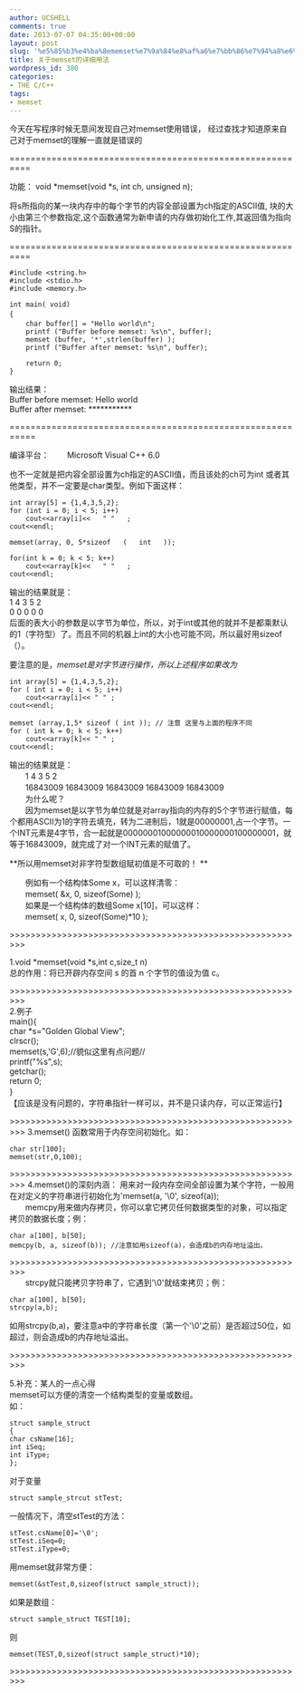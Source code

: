 ```yaml
---
author: UCSHELL
comments: true
date: 2013-07-07 04:35:00+00:00
layout: post
slug: '%e5%85%b3%e4%ba%8ememset%e7%9a%84%e8%af%a6%e7%bb%86%e7%94%a8%e6%b3%95-3'
title: 关于memset的详细用法
wordpress_id: 380
categories:
- THE C/C++
tags:
- memset
---
```


今天在写程序时候无意间发现自己对memset使用错误， 经过查找才知道原来自 己对于memset的理解一直就是错误的

==========================================================

功能： 
	void *memset(void *s, int ch, unsigned n); 

将s所指向的某一块内存中的每个字节的内容全部设置为ch指定的ASCII值, 块的大小由第三个参数指定,这个函数通常为新申请的内存做初始化工作,其返回值为指向S的指针。




==========================================================

    #include <string.h>
    #include <stdio.h>
    #include <memory.h>

    int main( void)
    { 　　
        char buffer[] = "Hello world\n"; 　
        printf ("Buffer before memset: %s\n", buffer);
        memset (buffer, '*',strlen(buffer) ); 
        printf ("Buffer after memset: %s\n", buffer);
        
        return 0;
    }

输出结果：  
Buffer before memset: Hello world  
Buffer after memset: \*\*\*\*\*\*\*\*\*\*\*

===========================================================

编译平台： 　　Microsoft Visual C++ 6.0

也不一定就是把内容全部设置为ch指定的ASCII值，而且该处的ch可为int 或者其他类型，并不一定要是char类型。例如下面这样：


	int array[5] = {1,4,3,5,2}; 
    for (int i = 0; i < 5; i++) 
        cout<<array[i]<<   " "   ; 
    cout<<endl; 
    
    memset(array, 0, 5*sizeof   (   int   )); 
    
    for(int k = 0; k < 5; k++) 
   		cout<<array[k]<<   " "   ; 
    cout<<endl; 

输出的结果就是：   
1 4 3 5 2   
0 0 0 0 0   
后面的表大小的参数是以字节为单位，所以，对于int或其他的就并不是都乘默认的1（字符型）了。而且不同的机器上int的大小也可能不同，所以最好用sizeof（）。


要注意的是，*memset是对字节进行操作，所以上述程序如果改为*

    int array[5] = {1,4,3,5,2};
    for ( int i = 0; i < 5; i++)
        cout<<array[i]<< " " ;
    cout<<endl;
    
    memset (array,1,5* sizeof ( int )); // 注意 这里与上面的程序不同
    for ( int k = 0; k < 5; k++)
   		cout<<array[k]<< " " ;
    cout<<endl;


输出的结果就是：   
　　1 4 3 5 2   
　　16843009 16843009 16843009 16843009 16843009   
　　为什么呢？   
　　因为memset是以字节为单位就是对array指向的内存的5个字节进行赋值，每个都用ASCII为1的字符去填充，转为二进制后，1就是00000001,占一个字节。一个INT元素是4字节，合一起就是00000001000000010000000100000001，就等于16843009，就完成了对一个INT元素的赋值了。




**所以用memset对非字符型数组赋初值是不可取的！ **

　　例如有一个结构体Some x，可以这样清零：   
　　memset( &x, 0, sizeof(Some) );   
　　如果是一个结构体的数组Some x[10]，可以这样：   
　　memset( x, 0, sizeof(Some)*10 );

\>>>>>>>>>>>>>>>>>>>>>>>>>>>>>>>>>>>>>>>>>>>>>>>>>>>>>>>>>

1.void *memset(void *s,int c,size_t n)   
总的作用：将已开辟内存空间 s 的首 n 个字节的值设为值 c。

\>>>>>>>>>>>>>>>>>>>>>>>>>>>>>>>>>>>>>>>>>>>>>>>>>>>>>>>>>  
2.例子   
    main(){   
    char *s="Golden Global View";   
    clrscr();   
    memset(s,'G',6);//貌似这里有点问题//   
    printf("%s",s);   
    getchar();   
    return 0;   
    }　   
【应该是没有问题的，字符串指针一样可以，并不是只读内存，可以正常运行】

\>>>>>>>>>>>>>>>>>>>>>>>>>>>>>>>>>>>>>>>>>>>>>>>>>>>>>>>>>
3.memset() 函数常用于内存空间初始化。如：   

    char str[100];   
    memset(str,0,100);
\>>>>>>>>>>>>>>>>>>>>>>>>>>>>>>>>>>>>>>>>>>>>>>>>>>>>>>>>>
4.memset()的深刻内涵：
用来对一段内存空间全部设置为某个字符，一般用在对定义的字符串进行初始化为'memset(a, '\0', sizeof(a));  
　　memcpy用来做内存拷贝，你可以拿它拷贝任何数据类型的对象，可以指定拷贝的数据长度；例：   
	
    char a[100], b[50];   
	memcpy(b, a, sizeof(b)); //注意如用sizeof(a)，会造成b的内存地址溢出。

\>>>>>>>>>>>>>>>>>>>>>>>>>>>>>>>>>>>>>>>>>>>>>>>>>>>>>>>>>   
　　strcpy就只能拷贝字符串了，它遇到'\0'就结束拷贝；例：   
  
    char a[100], b[50];   
    strcpy(a,b);   

如用strcpy(b,a)，要注意a中的字符串长度（第一个'\0'之前）是否超过50位，如超过，则会造成b的内存地址溢出。

\>>>>>>>>>>>>>>>>>>>>>>>>>>>>>>>>>>>>>>>>>>>>>>>>>>>>>>>>>   

5.补充：某人的一点心得   
memset可以方便的清空一个结构类型的变量或数组。   
如：  

	struct sample_struct   
    {   
    char csName[16];   
    int iSeq;   
    int iType;   
    };   

对于变量   

	struct sample_strcut stTest;   
一般情况下，清空stTest的方法：   

    stTest.csName[0]='\0';   
    stTest.iSeq=0;   
    stTest.iType=0;   
    
用memset就非常方便：   

	memset(&stTest,0,sizeof(struct sample_struct));   
如果是数组：   

	struct sample_struct TEST[10];   
则   

	memset(TEST,0,sizeof(struct sample_struct)*10);

\>>>>>>>>>>>>>>>>>>>>>>>>>>>>>>>>>>>>>>>>>>>>>>>>>>>>>>>>>
	
    
